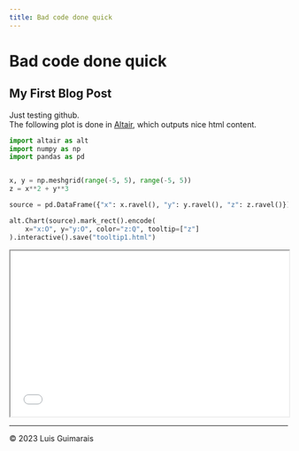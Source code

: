 ```yaml
---
title: Bad code done quick
---
```


<head>
  <link rel="stylesheet" type="text/css" href="style.css">
</head>

# Bad code done quick

## My First Blog Post

Just testing github.  
The following plot is done in [Altair](https://altair-viz.github.io/), which outputs nice html content.

```python
import altair as alt
import numpy as np
import pandas as pd


x, y = np.meshgrid(range(-5, 5), range(-5, 5))
z = x**2 + y**3

source = pd.DataFrame({"x": x.ravel(), "y": y.ravel(), "z": z.ravel()})

alt.Chart(source).mark_rect().encode(
    x="x:O", y="y:O", color="z:Q", tooltip=["z"]
).interactive().save("tooltip1.html")

```

<iframe src="./figures/tooltip1.html" height="300px" width="100%"></iframe>

---

© 2023 Luis Guimarais
